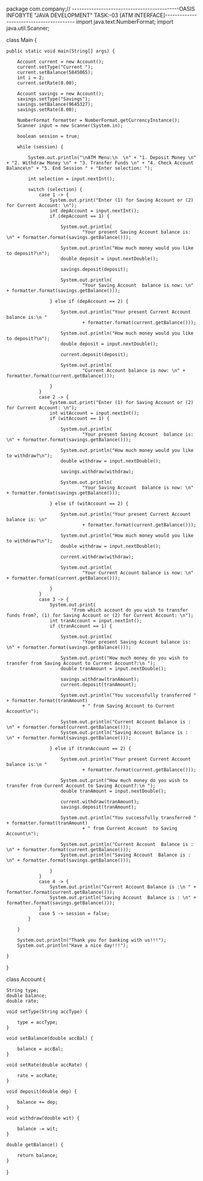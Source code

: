 package com.company;// --------------------------------------------OASIS INFOBYTE "JAVA DEVELOPMENT" TASK:-03 [ATM INTERFACE]-----------------------------------------
import java.text.NumberFormat;
import java.util.Scanner;

class Main {

    public static void main(String[] args) {

        Account current = new Account();
        current.setType("Current ");
        current.setBalance(5845065);
        int i = 2;
        current.setRate(0.00);

        Account savings = new Account();
        savings.setType("Savings");
        savings.setBalance(9645327);
        savings.setRate(8.00);

        NumberFormat formatter = NumberFormat.getCurrencyInstance();
        Scanner input = new Scanner(System.in);

        boolean session = true;

        while (session) {

            System.out.println("\nATM Menu:\n  \n" + "1. Deposit Money \n" + "2. Withdraw Money \n" + "3. Transfer Funds \n" + "4. Check Account Balance\n" + "5. End Session " + "Enter selection: ");

            int selection = input.nextInt();

            switch (selection) {
                case 1 -> {
                    System.out.print("Enter (1) for Saving Account or (2) for Current Account: \n");
                    int depAccount = input.nextInt();
                    if (depAccount == 1) {

                        System.out.println(
                                "Your present Saving Account balance is: \n" + formatter.format(savings.getBalance()));

                        System.out.println("How much money would you like to deposit?\n");
                        double deposit = input.nextDouble();

                        savings.deposit(deposit);

                        System.out.println(
                                "Your Saving Account  balance is now: \n" + formatter.format(savings.getBalance()));

                    } else if (depAccount == 2) {

                        System.out.println("Your present Current Account balance is:\n "
                                + formatter.format(current.getBalance()));

                        System.out.println("How much money would you like to deposit?\n");
                        double deposit = input.nextDouble();

                        current.deposit(deposit);

                        System.out.println(
                                "Current Account balance is now: \n" + formatter.format(current.getBalance()));

                    }
                }
                case 2 -> {
                    System.out.print("Enter (1) for Saving Account or (2) for Current Account: \n");
                    int witAccount = input.nextInt();
                    if (witAccount == 1) {

                        System.out.println(
                                "Your present Saving Account  balance is: \n" + formatter.format(savings.getBalance()));

                        System.out.println("How much money would you like to withdraw?\n");
                        double withdraw = input.nextDouble();

                        savings.withdraw(withdraw);

                        System.out.println(
                                "Your Saving Account  balance is now: \n" + formatter.format(savings.getBalance()));

                    } else if (witAccount == 2) {

                        System.out.println("Your present Current Account balance is: \n"
                                + formatter.format(current.getBalance()));

                        System.out.println("How much money would you like to withdraw?\n");
                        double withdraw = input.nextDouble();

                        current.withdraw(withdraw);

                        System.out.println(
                                "Your Current Account balance is now: \n" + formatter.format(current.getBalance()));

                    }
                }
                case 3 -> {
                    System.out.print(
                            "From which account do you wish to transfer funds from?, (1) for Saving Account or (2) for Current Account: \n");
                    int tranAccount = input.nextInt();
                    if (tranAccount == 1) {

                        System.out.println(
                                "Your present Saving Account balance is: \n" + formatter.format(savings.getBalance()));

                        System.out.print("How much money do you wish to transfer from Saving Account to Current Account?:\n ");
                        double tranAmount = input.nextDouble();

                        savings.withdraw(tranAmount);
                        current.deposit(tranAmount);

                        System.out.println("You successfully transferred " + formatter.format(tranAmount)
                                + " from Saving Account to Current Account\n");

                        System.out.println("Current Account Balance is : \n" + formatter.format(current.getBalance()));
                        System.out.println("Saving Account Balance is : \n" + formatter.format(savings.getBalance()));

                    } else if (tranAccount == 2) {

                        System.out.println("Your present Current Account balance is:\n "
                                + formatter.format(current.getBalance()));

                        System.out.print("How much money do you wish to transfer from Current Account to Saving Account?:\n ");
                        double tranAmount = input.nextDouble();

                        current.withdraw(tranAmount);
                        savings.deposit(tranAmount);

                        System.out.println("You successfully transferred " + formatter.format(tranAmount)
                                + " from Current Account  to Saving Account\n");

                        System.out.println("Current Account  Balance is : \n" + formatter.format(current.getBalance()));
                        System.out.println("Saving Account  Balance is : \n" + formatter.format(savings.getBalance()));

                    }
                }
                case 4 -> {
                    System.out.println("Current Account Balance is :\n " + formatter.format(current.getBalance()));
                    System.out.println("Saving Account  Balance is : \n" + formatter.format(savings.getBalance()));
                }
                case 5 -> session = false;
            }

        }

        System.out.println("Thank you for banking with us!!!");
        System.out.println("Have a nice day!!!");

    }

}

class Account {

    String type;
    double balance;
    double rate;

    void setType(String accType) {

        type = accType;
    }

    void setBalance(double accBal) {

        balance = accBal;
    }

    void setRate(double accRate) {

        rate = accRate;
    }

    void deposit(double dep) {

        balance += dep;
    }

    void withdraw(double wit) {

        balance -= wit;
    }

    double getBalance() {

        return balance;
    }

}

